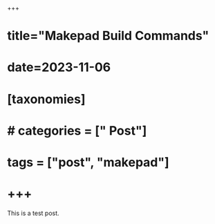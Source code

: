 +++
# title="Makepad Build Commands"
# date=2023-11-06

# [taxonomies]
# # categories = [" Post"]
# tags = ["post", "makepad"]
# +++

This is a test post.
